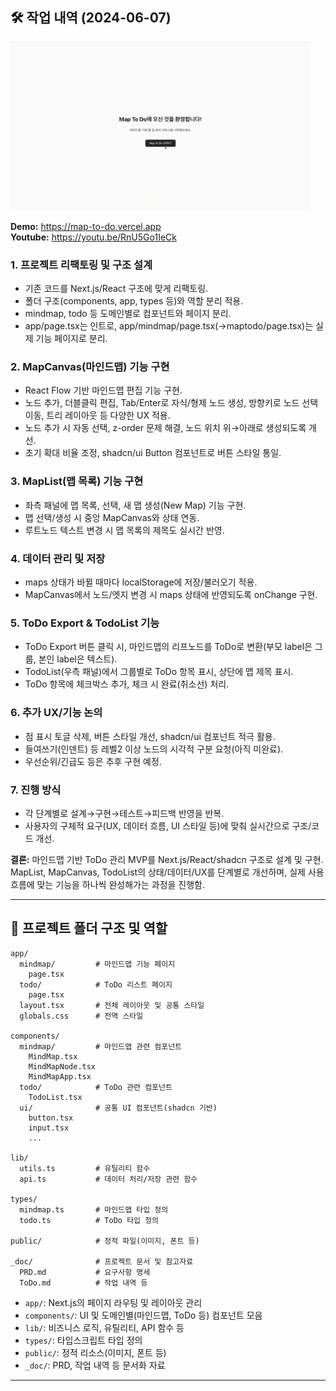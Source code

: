 ## 🛠️ 작업 내역 (2024-06-07)

<img src="./_doc/map-to-do.gif" alt="프로젝트 시연" width="480"/>

**Demo:** https://map-to-do.vercel.app  
**Youtube:** https://youtu.be/RnU5Go1IeCk  

### 1. 프로젝트 리팩토링 및 구조 설계
- 기존 코드를 Next.js/React 구조에 맞게 리팩토링.
- 폴더 구조(components, app, types 등)와 역할 분리 적용.
- mindmap, todo 등 도메인별로 컴포넌트와 페이지 분리.
- app/page.tsx는 인트로, app/mindmap/page.tsx(→maptodo/page.tsx)는 실제 기능 페이지로 분리.

### 2. MapCanvas(마인드맵) 기능 구현
- React Flow 기반 마인드맵 편집 기능 구현.
- 노드 추가, 더블클릭 편집, Tab/Enter로 자식/형제 노드 생성, 방향키로 노드 선택 이동, 트리 레이아웃 등 다양한 UX 적용.
- 노드 추가 시 자동 선택, z-order 문제 해결, 노드 위치 위→아래로 생성되도록 개선.
- 초기 확대 비율 조정, shadcn/ui Button 컴포넌트로 버튼 스타일 통일.

### 3. MapList(맵 목록) 기능 구현
- 좌측 패널에 맵 목록, 선택, 새 맵 생성(New Map) 기능 구현.
- 맵 선택/생성 시 중앙 MapCanvas와 상태 연동.
- 루트노드 텍스트 변경 시 맵 목록의 제목도 실시간 반영.

### 4. 데이터 관리 및 저장
- maps 상태가 바뀔 때마다 localStorage에 저장/불러오기 적용.
- MapCanvas에서 노드/엣지 변경 시 maps 상태에 반영되도록 onChange 구현.

### 5. ToDo Export & TodoList 기능
- ToDo Export 버튼 클릭 시, 마인드맵의 리프노드를 ToDo로 변환(부모 label은 그룹, 본인 label은 텍스트).
- TodoList(우측 패널)에서 그룹별로 ToDo 항목 표시, 상단에 맵 제목 표시.
- ToDo 항목에 체크박스 추가, 체크 시 완료(취소선) 처리.

### 6. 추가 UX/기능 논의
- 점 표시 토글 삭제, 버튼 스타일 개선, shadcn/ui 컴포넌트 적극 활용.
- 들여쓰기(인덴트) 등 레벨2 이상 노드의 시각적 구분 요청(아직 미완료).
- 우선순위/긴급도 등은 추후 구현 예정.

### 7. 진행 방식
- 각 단계별로 설계→구현→테스트→피드백 반영을 반복.
- 사용자의 구체적 요구(UX, 데이터 흐름, UI 스타일 등)에 맞춰 실시간으로 구조/코드 개선.

**결론:**
마인드맵 기반 ToDo 관리 MVP를 Next.js/React/shadcn 구조로 설계 및 구현. MapList, MapCanvas, TodoList의 상태/데이터/UX를 단계별로 개선하며, 실제 사용 흐름에 맞는 기능을 하나씩 완성해가는 과정을 진행함.

---

## 📁 프로젝트 폴더 구조 및 역할

```
app/
  mindmap/         # 마인드맵 기능 페이지
    page.tsx
  todo/            # ToDo 리스트 페이지
    page.tsx
  layout.tsx       # 전체 레이아웃 및 공통 스타일
  globals.css      # 전역 스타일

components/
  mindmap/         # 마인드맵 관련 컴포넌트
    MindMap.tsx
    MindMapNode.tsx
    MindMapApp.tsx
  todo/            # ToDo 관련 컴포넌트
    TodoList.tsx
  ui/              # 공통 UI 컴포넌트(shadcn 기반)
    button.tsx
    input.tsx
    ...

lib/
  utils.ts         # 유틸리티 함수
  api.ts           # 데이터 처리/저장 관련 함수

types/
  mindmap.ts       # 마인드맵 타입 정의
  todo.ts          # ToDo 타입 정의

public/            # 정적 파일(이미지, 폰트 등)

_doc/              # 프로젝트 문서 및 참고자료
  PRD.md           # 요구사항 명세
  ToDo.md          # 작업 내역 등

```

- `app/`: Next.js의 페이지 라우팅 및 레이아웃 관리
- `components/`: UI 및 도메인별(마인드맵, ToDo 등) 컴포넌트 모음
- `lib/`: 비즈니스 로직, 유틸리티, API 함수 등
- `types/`: 타입스크립트 타입 정의
- `public/`: 정적 리소스(이미지, 폰트 등)
- `_doc/`: PRD, 작업 내역 등 문서화 자료

---
